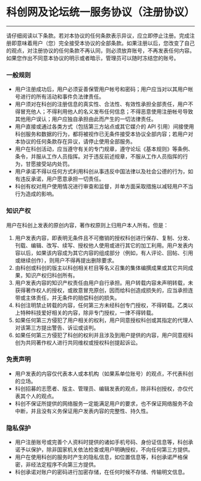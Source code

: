 # 科创网及论坛统一服务协议（注册协议）
----
请仔细阅读以下条款。若对本协议的任何条款表示异议，应立即停止注册。完成注册即意味着用户（您）完全接受本协议的全部条款。如果注册以后，您改变了自己的观点，对注册协议的任何条款不再认同，则必须放弃账号，不再发表任何内容。如果您作出不同意本协议的明示或者暗示，管理员可以随时冻结您的账号。

### 一般规则

- 用户注册成功后，用户必须妥善保管用户帐号和密码；用户应当对以其用户帐号进行的所有活动和事件负法律责任。
- 用户须对在科创的注册信息的真实性、合法性、有效性承担全部责任，用户不得冒充他人；不得利用他人的名义发布任何信息；不得恶意使用注册帐号导致其他用户误认；用户应独自承担由此而产生的一切法律责任。
- 用户直接或通过各类方式（包括第三方站点或其它媒介的 API 引用）间接使用科创服务和数据的行为，都将被视作已无条件接受本协议全部内容；若用户对本协议的任何条款存在异议，请停止使用全部服务。
- 用户在科创活动，应当遵守有关的专门规章，遵守论坛《基本规则》等条例、条令，并服从工作人员指挥。对于违反前述规章，不服从工作人员指挥的行为，甘愿接受站内处罚。
- 用户承诺不得以任何方式利用科创从事违反中国法律以及社会公德的行为，如有违反承诺，用户愿意承担一切责任。
- 科创有权对用户使用情况进行审查和监督，并单方面采取措施以减轻用户不当行为造成的影响。

### 知识产权

用户在科创上发表的原创内容，著作权原则上归用户本人所有。但是：
1. 用户发表内容，即表明无条件且不可撤销的授权科创进行保存、复制、分发、刊载、编辑、改写、续写、授权他人使用或进行其它的加工利用。用户发表内容以后，如果该内容成为其它内容的组成部分（例如，有人评论、回帖、引用或继续创作），则用户不得再提出删除要求。
2. 由科创或科创的版主以科创相关栏目等名义召集的集体编撰成果或其它共同成果，知识产权归科创所有。
3. 用户发表内容的知识产权责任由用户自行承担。用户转载内容未声明转载，未获得著作权人的授权，或故意冒充原创，因而给科创造成损失的，应当承担连带或主体责任，并无条件的赔偿科创的损失。
4. 科创注明禁止转载的内容，任何第三方未经科创专门授权，不得转载。乙类以上特种科技爱好相关的内容，除非专门授权，一律不得转载。
5. 如果任何第三方侵犯了用户相关的权利，用户同意授权科创或其指定的代理人对该第三方提出警告、诉讼或谈判。
6. 如果任何第三方侵犯了科创的权利并且涉及到用户提供的内容，用户同意视科创为共同著作权人进行共同维权或授权科创提起诉讼。

### 免责声明

- 用户发表的内容仅代表本人或本机构（如果系单位账号）的观点，不代表科创的立场。
- 科创招募的志愿者、版主、管理员、编辑发表的观点，除非科创授权，亦仅代表其个人的观点。
- 科创不保证所提供的网络服务一定能满足用户的要求，也不保证网络服务不会中断，并且没有义务保证用户发表内容的完整性、持久性。

### 隐私保护

- 用户注册账号或完善个人资料时提供的诸如手机号码、身份证信息等，科创承诺予以保护，除非国家机关依法检查或用户明确授权，不向任何第三方提供。
- 用户在使用科创的服务时产生的隐私信息，如位置信息等，科创承诺严格保密，非经法定程序不向第三方提供。
- 科创承诺对账户的密码进行加密存储，在任何时候不存储、传输明文信息。